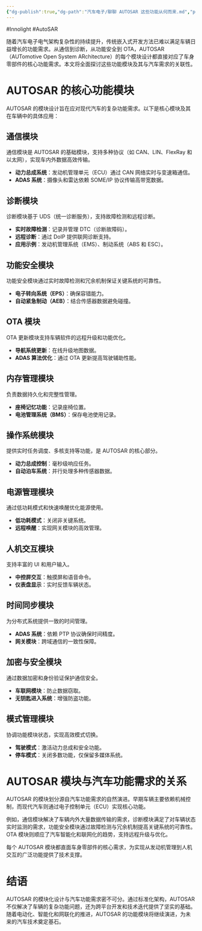 ```yaml
---
{"dg-publish":true,"dg-path":"汽车电子/聊聊 AUTOSAR 这些功能从何而来.md","permalink":"/汽车电子/聊聊 AUTOSAR 这些功能从何而来/","created":"2025-04-11T15:52:12.000+08:00","updated":"2025-04-11T16:02:41.000+08:00"}
---
```


#Innolight #AutoSAR 

随着汽车电子电气架构复杂性的持续提升，传统嵌入式开发方法已难以满足车辆日益增长的功能需求。从通信到诊断，从功能安全到 OTA，AUTOSAR（AUTomotive Open System ARchitecture）的每个模块设计都直接对应了车身零部件的核心功能需求。本文将全面探讨这些功能模块及其与汽车需求的关联性。

# AUTOSAR 的核心功能模块

AUTOSAR 的模块设计旨在应对现代汽车的复杂功能需求。以下是核心模块及其在车辆中的具体应用：

## 通信模块

通信模块是 AUTOSAR 的基础模块，支持多种协议（如 CAN、LIN、FlexRay 和以太网），实现车内外数据高效传输。

- **动力总成系统**：发动机管理单元（ECU）通过 CAN 网络实时与变速箱通信。
- **ADAS 系统**：摄像头和雷达依赖 SOME/IP 协议传输高带宽数据。

## 诊断模块

诊断模块基于 UDS（统一诊断服务），支持故障检测和远程诊断。

- **实时故障检测**：记录并管理 DTC（诊断故障码）。
- **远程诊断**：通过 DoIP 提供联网诊断支持。
- **应用示例**：发动机管理系统（EMS）、制动系统（ABS 和 ESC）。

## 功能安全模块

功能安全模块通过实时故障检测和冗余机制保证关键系统的可靠性。

- **电子转向系统（EPS）**：确保容错能力。
- **自动紧急制动（AEB）**：结合传感器数据避免碰撞。

## OTA 模块

OTA 更新模块支持车辆软件的远程升级和功能优化。

- **导航系统更新**：在线升级地图数据。
- **ADAS 算法优化**：通过 OTA 更新提高驾驶辅助性能。

## 内存管理模块

负责数据持久化和完整性管理。

- **座椅记忆功能**：记录座椅位置。
- **电池管理系统（BMS）**：保存电池使用记录。

## 操作系统模块

提供实时任务调度、多核支持等功能，是 AUTOSAR 的核心部分。

- **动力总成控制**：毫秒级响应任务。
- **自动泊车系统**：并行处理多种传感器数据。

## 电源管理模块

通过低功耗模式和快速唤醒优化能源使用。

- **低功耗模式**：关闭非关键系统。
- **远程唤醒**：实现网关模块的高效管理。

## 人机交互模块

支持丰富的 UI 和用户输入。

- **中控屏交互**：触摸屏和语音命令。
- **仪表盘显示**：实时反馈车辆状态。

## 时间同步模块

为分布式系统提供一致的时间管理。

- **ADAS 系统**：依赖 PTP 协议确保时间精度。
- **网关模块**：跨域通信的一致性保障。

## 加密与安全模块

通过数据加密和身份验证保护通信安全。

- **车联网模块**：防止数据窃取。
- **无钥匙进入系统**：增强防盗功能。

## 模式管理模块

协调功能模块状态，实现高效模式切换。

- **驾驶模式**：激活动力总成和安全功能。
- **停车模式**：关闭多数功能，仅保留多媒体系统。

# AUTOSAR 模块与汽车功能需求的关系

AUTOSAR 的模块划分源自汽车功能需求的自然演进。早期车辆主要依赖机械控制，而现代汽车则通过电子控制单元（ECU）实现核心功能。

例如，通信模块解决了车辆内外大量数据传输的需求，诊断模块满足了对车辆状态实时监测的需求，功能安全模块通过故障检测与冗余机制提高关键系统的可靠性。OTA 模块则顺应了汽车智能化和联网化的趋势，支持远程升级与优化。

每个 AUTOSAR 模块都直面车身零部件的核心需求，为实现从发动机管理到人机交互的广泛功能提供了技术支撑。

# 结语

AUTOSAR 的模块化设计与汽车功能需求密不可分。通过标准化架构，AUTOSAR 不仅解决了车辆的复杂功能问题，还为跨平台开发和技术迭代提供了坚实的基础。随着电动化、智能化和网联化的推进，AUTOSAR 的功能模块将继续演进，为未来的汽车技术奠定基石。